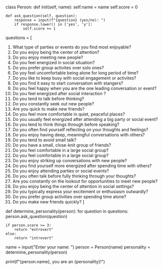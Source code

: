 class Person:
    def _init_(self, name):
        self.name = name
        self.score = 0

    def ask_question(self, question):
        response = input(f"{question} (yes/no): ")
        if response.lower() in ['yes', 'y']:
            self.score += 1

questions = [
1. What type of parties or events do you find most enjoyable?
 2. Do you enjoy being the center of attention?
 3. Do you enjoy meeting new people?
 4. Do you feel energized in social situation?
 5. Do you prefer group activites over solo ones?
 6. Do yoy feel uncomfortable being alone for long period of time?
 7. Do you like to keep busy with social engagement or activites?
 8. Do you find it easy to start conversation with stangers?
 9. Do you feel happy when you are the one leading conversation or event?
 10. Do you feel energized after social interaction ?
 11. Do you tend to talk before thinking?
 12. Do you constantly seek out new people?
 13. Are you quick to make new friends?
 14. Do you feel more comfortable in quiet, peaceful places? 
15. Do you usually feel energized after attending a big party or social event?
 16. Do you tend to think things through before speaking?
 17. Do you often find yourself reflecting on your thoughts and feelings?
 18. Do you enjoy having deep, meaningful conversations with others?
 19. Do you tend to avoid small talk?
 20. Do you have a small, close-knit group of friends?
 21. Do you feel comfortable in a large social group? 
1. Do you feel comfortable in a large social group? 
2. Do you enjoy striking up conversations with new people? 
3. Do you find yourself more energized after spending time with others? 
4. Do you enjoy attending parties or social events? 
5. Do you often talk before fully thinking through your thoughts? 
6. Are you constantly on the lookout for opportunities to meet new people? 
7. Do you enjoy being the center of attention in social settings? 
8. Do you typically express your excitement or enthusiasm outwardly? 
9. Do you prefer group activities over spending time alone? 
10. Do you make new friends quickly?
]

def determine_personality(person):
    for question in questions:
        person.ask_question(question)
    
    if person.score >= 3:
        return "extrovert"
    else:
        return "introvert"

name = input("Enter your name: ")
person = Person(name)
personality = determine_personality(person)

print(f"{person.name}, you are an {personality}!")
